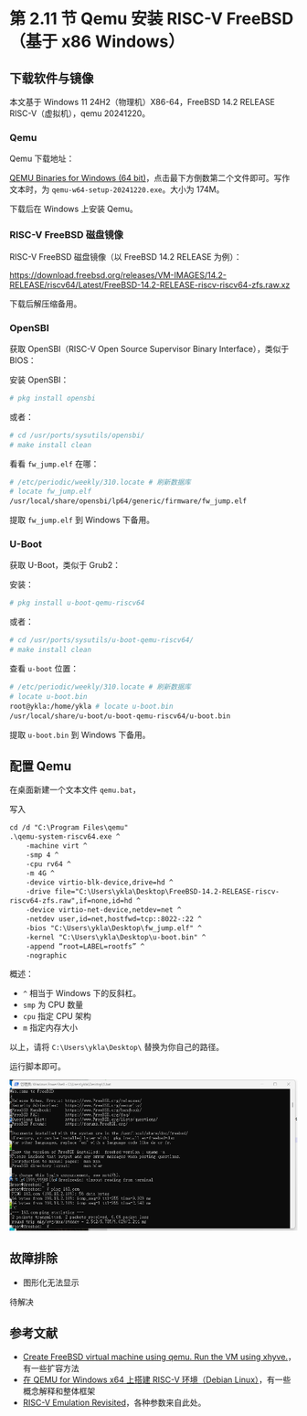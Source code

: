 # 第 2.11 节 Qemu 安装 RISC-V FreeBSD（基于 x86 Windows）

## 下载软件与镜像

本文基于 Windows 11 24H2（物理机）X86-64，FreeBSD 14.2 RELEASE RISC-V（虚拟机），qemu 20241220。

### Qemu 

Qemu 下载地址：

[QEMU Binaries for Windows (64 bit)](https://qemu.weilnetz.de/w64/)，点击最下方倒数第二个文件即可。写作文本时，为 `qemu-w64-setup-20241220.exe`。大小为 174M。

下载后在 Windows 上安装 Qemu。

### RISC-V FreeBSD 磁盘镜像

RISC-V FreeBSD 磁盘镜像（以 FreeBSD 14.2 RELEASE 为例）：

<https://download.freebsd.org/releases/VM-IMAGES/14.2-RELEASE/riscv64/Latest/FreeBSD-14.2-RELEASE-riscv-riscv64-zfs.raw.xz>

下载后解压缩备用。

### OpenSBI

获取 OpenSBI（RISC-V Open Source Supervisor Binary Interface），类似于 BIOS：

安装 OpenSBI：

```sh
# pkg install opensbi
```

或者：

```sh
# cd /usr/ports/sysutils/opensbi/ 
# make install clean
```

看看 `fw_jump.elf` 在哪：

```sh
# /etc/periodic/weekly/310.locate # 刷新数据库
# locate fw_jump.elf
/usr/local/share/opensbi/lp64/generic/firmware/fw_jump.elf
```

提取 `fw_jump.elf` 到 Windows 下备用。

### U-Boot

获取 U-Boot，类似于 Grub2：

安装：

```sh
# pkg install u-boot-qemu-riscv64
```

或者：

```sh
# cd /usr/ports/sysutils/u-boot-qemu-riscv64/ 
# make install clean
```

查看 `u-boot` 位置：

```sh
# /etc/periodic/weekly/310.locate # 刷新数据库
# locate u-boot.bin
root@ykla:/home/ykla # locate u-boot.bin
/usr/local/share/u-boot/u-boot-qemu-riscv64/u-boot.bin
```

提取 `u-boot.bin` 到 Windows 下备用。

## 配置 Qemu

在桌面新建一个文本文件 `qemu.bat`，

写入

```batch
cd /d "C:\Program Files\qemu"
.\qemu-system-riscv64.exe ^
    -machine virt ^
    -smp 4 ^
    -cpu rv64 ^
    -m 4G ^
    -device virtio-blk-device,drive=hd ^
    -drive file="C:\Users\ykla\Desktop\FreeBSD-14.2-RELEASE-riscv-riscv64-zfs.raw",if=none,id=hd ^
    -device virtio-net-device,netdev=net ^
    -netdev user,id=net,hostfwd=tcp::8022-:22 ^
    -bios "C:\Users\ykla\Desktop\fw_jump.elf" ^
    -kernel "C:\Users\ykla\Desktop\u-boot.bin" ^
    -append “root=LABEL=rootfs” ^
	-nographic
```

概述：

- `^` 相当于 Windows 下的反斜杠。
- `smp` 为 CPU 数量
- `cpu` 指定 CPU 架构
- `m` 指定内存大小

以上，请将 `C:\Users\ykla\Desktop\` 替换为你自己的路径。

运行脚本即可。

![Qemu 安装 FreeBSD](../.gitbook/assets/qemu1.png)

## 故障排除

- 图形化无法显示

待解决

## 参考文献

- [Create FreeBSD virtual machine using qemu. Run the VM using xhyve.](https://gist.github.com/zg/38a3afa112ddf7de4912aafc249ec82f)，有一些扩容方法
- [在 QEMU for Windows x64 上搭建 RISC-V 环境（Debian Linux）](https://naiv.fun/Ops/83.html)，有一些概念解释和整体框架
- [RISC-V Emulation Revisited](https://smist08.wordpress.com/2023/04/28/risc-v-emulation-revisited/)，各种参数来自此处。
